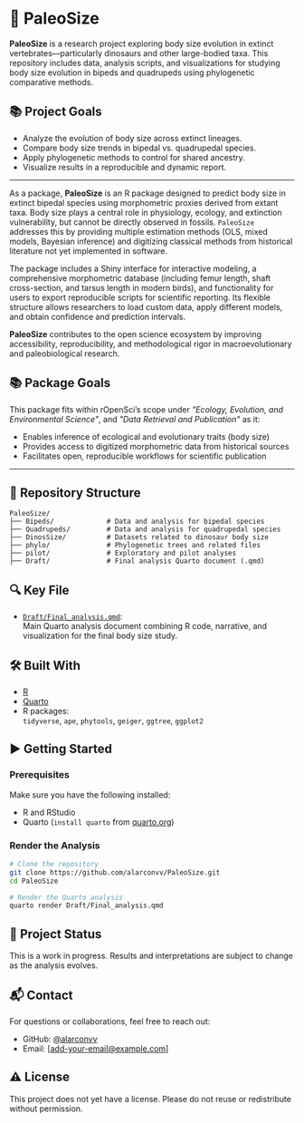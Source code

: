 # 🦖 PaleoSize

**PaleoSize** is a research project exploring body size evolution in extinct vertebrates—particularly dinosaurs and other large-bodied taxa. This repository includes data, analysis scripts, and visualizations for studying body size evolution in bipeds and quadrupeds using phylogenetic comparative methods.

## 📚 Project Goals

- Analyze the evolution of body size across extinct lineages.
- Compare body size trends in bipedal vs. quadrupedal species.
- Apply phylogenetic methods to control for shared ancestry.
- Visualize results in a reproducible and dynamic report.

---

As a package, **PaleoSize** is an R package designed to predict body size in extinct bipedal species using morphometric proxies derived from extant taxa. Body size plays a central role in physiology, ecology, and extinction vulnerability, but cannot be directly observed in fossils. `PaleoSize` addresses this by providing multiple estimation methods (OLS, mixed models, Bayesian inference) and digitizing classical methods from historical literature not yet implemented in software.

The package includes a Shiny interface for interactive modeling, a comprehensive morphometric database (including femur length, shaft cross-section, and tarsus length in modern birds), and functionality for users to export reproducible scripts for scientific reporting. Its flexible structure allows researchers to load custom data, apply different models, and obtain confidence and prediction intervals.

**PaleoSize** contributes to the open science ecosystem by improving accessibility, reproducibility, and methodological rigor in macroevolutionary and paleobiological research.

## 📚 Package Goals

This package fits within rOpenSci’s scope under *"Ecology, Evolution, and Environmental Science"*, and *"Data Retrieval and Publication"* as it:

- Enables inference of ecological and evolutionary traits (body size)
- Provides access to digitized morphometric data from historical sources
- Facilitates open, reproducible workflows for scientific publication

---

## 📁 Repository Structure

```
PaleoSize/
├── Bipeds/             # Data and analysis for bipedal species
├── Quadrupeds/         # Data and analysis for quadrupedal species
├── DinosSize/          # Datasets related to dinosaur body size
├── phylo/              # Phylogenetic trees and related files
├── pilot/              # Exploratory and pilot analyses
├── Draft/              # Final analysis Quarto document (.qmd)
```

## 🔍 Key File

- [`Draft/Final_analysis.qmd`](Draft/Final_analysis.qmd):  
  Main Quarto analysis document combining R code, narrative, and visualization for the final body size study.

## 🛠️ Built With

- [R](https://www.r-project.org/)
- [Quarto](https://quarto.org/)
- R packages:  
  `tidyverse`, `ape`, `phytools`, `geiger`, `ggtree`, `ggplot2`

## ▶️ Getting Started

### Prerequisites

Make sure you have the following installed:

- R and RStudio
- Quarto (`install quarto` from [quarto.org](https://quarto.org/))

### Render the Analysis

```bash
# Clone the repository
git clone https://github.com/alarconvv/PaleoSize.git
cd PaleoSize

# Render the Quarto analysis
quarto render Draft/Final_analysis.qmd
```

## 🚧 Project Status

This is a work in progress. Results and interpretations are subject to change as the analysis evolves.

## 📬 Contact

For questions or collaborations, feel free to reach out:

- GitHub: [@alarconvv](https://github.com/alarconvv)
- Email: [add-your-email@example.com]

## ⚠️ License

This project does not yet have a license. Please do not reuse or redistribute without permission.
